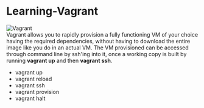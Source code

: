 # Learning-Vagrant

![Vagrant](http://tech.osteel.me/images/2015/01/25/vagrant.png)
<br/>Vagrant allows you to rapidly provision a fully functioning VM of your choice having the required dependencies, without having to download the entire image like you do in an actual VM. The VM provisioned can be accessed through command line by ssh'ing into it, once a working copy is built by running **vagrant up** and then **vagrant ssh**. 

- vagrant up
- vagrant reload
- vagrant ssh
- vagrant provision
- vagrant halt
